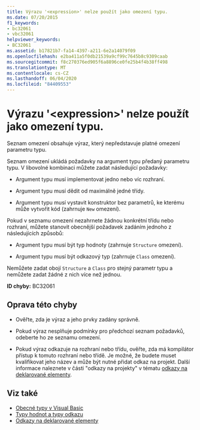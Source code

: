 ```yaml
---
title: Výrazu '<expression>' nelze použít jako omezení typu.
ms.date: 07/20/2015
f1_keywords:
- bc32061
- vbc32061
helpviewer_keywords:
- BC32061
ms.assetid: b17821b7-fa14-4397-a211-6e2a14079f09
ms.openlocfilehash: e2ba411a5f0db21539a9cf99c7645b8c9309caab
ms.sourcegitcommit: f8c270376ed905f6a8896ce0fe25b4f4b38ff498
ms.translationtype: MT
ms.contentlocale: cs-CZ
ms.lasthandoff: 06/04/2020
ms.locfileid: "84409553"
---
```

# <a name="expression-cannot-be-used-as-a-type-constraint"></a>Výrazu '\<expression>' nelze použít jako omezení typu.
Seznam omezení obsahuje výraz, který nepředstavuje platné omezení parametru typu.  
  
 Seznam omezení ukládá požadavky na argument typu předaný parametru typu. V libovolné kombinaci můžete zadat následující požadavky:  
  
- Argument typu musí implementovat jedno nebo víc rozhraní.  
  
- Argument typu musí dědit od maximálně jedné třídy.  
  
- Argument typu musí vystavit konstruktor bez parametrů, ke kterému může vytvořit kód (zahrnuje `New` omezení).  
  
 Pokud v seznamu omezení nezahrnete žádnou konkrétní třídu nebo rozhraní, můžete stanovit obecnější požadavek zadáním jednoho z následujících způsobů:  
  
- Argument typu musí být typ hodnoty (zahrnuje `Structure` omezení).  
  
- Argument typu musí být odkazový typ (zahrnuje `Class` omezení).  
  
 Nemůžete zadat obojí `Structure` a `Class` pro stejný parametr typu a nemůžete zadat žádné z nich více než jednou.  
  
 **ID chyby:** BC32061  
  
## <a name="to-correct-this-error"></a>Oprava této chyby  
  
- Ověřte, zda je výraz a jeho prvky zadány správně.  
  
- Pokud výraz nesplňuje podmínky pro předchozí seznam požadavků, odeberte ho ze seznamu omezení.  
  
- Pokud výraz odkazuje na rozhraní nebo třídu, ověřte, zda má kompilátor přístup k tomuto rozhraní nebo třídě. Je možné, že budete muset kvalifikovat jeho název a může být nutné přidat odkaz na projekt. Další informace naleznete v části "odkazy na projekty" v tématu [odkazy na deklarované elementy](../../programming-guide/language-features/declared-elements/references-to-declared-elements.md).  
  
## <a name="see-also"></a>Viz také

- [Obecné typy v Visual Basic](../../programming-guide/language-features/data-types/generic-types.md)
- [Typy hodnot a typy odkazu](../../programming-guide/language-features/data-types/value-types-and-reference-types.md)
- [Odkazy na deklarované elementy](../../programming-guide/language-features/declared-elements/references-to-declared-elements.md)

